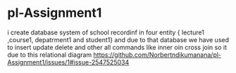# pl-Assignment1
i create database system of school recordinf in four entity { lecture1 ,course1, depatrment1 and student1} and due to that database we have used to insert update delete and other all 
commands like inner oin cross join so it due to this relational diagram
https://github.com/Norbertndikumanana/pl-Assignment1/issues/1#issue-2547525034

